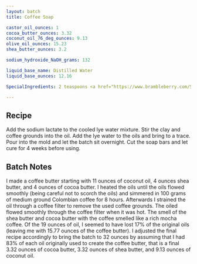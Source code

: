 ```yaml
---
layout: batch
title: Coffee Soap

castor_oil_ounces: 1
cocoa_butter_ounces: 3.32
coconut_oil_76_deg_ounces: 9.13
olive_oil_ounces: 15.23
shea_butter_ounces: 3.2

sodium_hydroxide_NaOH_grams: 132

liquid_base_name: Distilled Water
liquid_base_ounces: 12.16

SpecialIngredients: 2 teaspoons <a href="https://www.brambleberry.com/Sodium-Lactate-P5127.aspx">sodium lactate</a>, .5 oz. coarsely ground coffee, 4 teaspoons <a href="http://amzn.to/1mO82Mu">Indian healing clay powder (calcium bentonite)</a>, homemade coffee butter (see batch notes).

---
```


## Recipe
Add the sodium lactate to the cooled lye water mixture. Stir the clay and coffee grounds into the oil. Add the lye water to the oils and bring to a trace. Pour into the mold and let the batch sit overnight. Cut the soap bars and let cure for 4 weeks before using.

## Batch Notes
I made a coffee butter starting with 11 ounces of coconut oil, 4 ounces shea butter, and 4 ounces of cocoa butter. I heated the oils until the oils flowed smoothly (being careful not to scorch the oils) and simmered in 100 grams of medium ground Colombian coffee for 8 hours. Afterwards I strained the oil through a coffee filter to remove the used coffee grounds. The oiled flowed smoothly through the coffee filter when it was hot. The smell of the shea butter and cocoa butter with the coffee smelled like a rich mocha coffee. Of the 19 ounces of oil, I seemed to have lost 17% of the original oils (leaving me with 15.77 ounces of the coffee butter). I adjusted the final recipe accordingly to bring the batch to 32 ounces by assuming that I had 83% of each oil originally used to create the coffee butter, that is a final 3.32 ounces of cocoa butter, 3.32 ounces of shea butter, and 9.13 ounces of coconut oil.